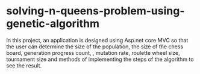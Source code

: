 # solving-n-queens-problem-using-genetic-algorithm
In this project, an application is designed using Asp.net core MVC so that the user can determine the size of the population, the size of the chess board, generation progress count, , mutation rate, roulette wheel size, tournament size and methods of implementing the steps of the algorithm to see the result.
